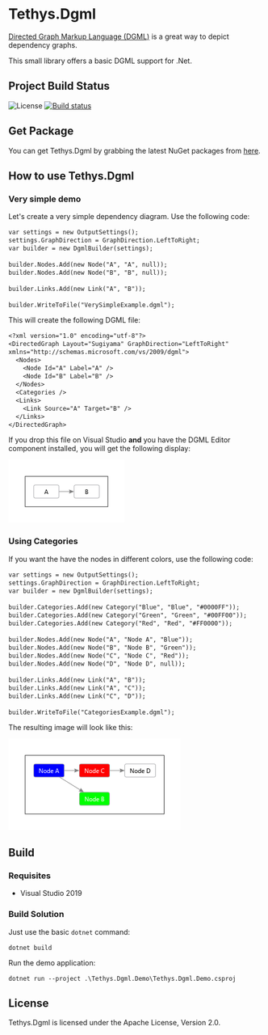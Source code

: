 # Tethys.Dgml

[Directed Graph Markup Language (DGML)](https://github.com/MicrosoftDocs/visualstudio-docs/blob/main/docs/modeling/directed-graph-markup-language-dgml-reference.md)
is a great way to depict dependency graphs.

This small library offers a basic DGML support for .Net.


## Project Build Status
![License](https://img.shields.io/badge/license-Apache--2.0-blue.svg)
[![Build status](https://ci.appveyor.com/api/projects/status/yqtxri7l6td84nxm?svg=true)](https://ci.appveyor.com/project/tngraf/tethys-dgml)


## Get Package

You can get Tethys.Dgml by grabbing the latest NuGet packages from [here](https://www.nuget.org/packages/Tethys.Xml/1.1.0).


## How to use Tethys.Dgml


### Very simple demo

Let's create a very simple dependency diagram.
Use the following code:
```
var settings = new OutputSettings();
settings.GraphDirection = GraphDirection.LeftToRight;
var builder = new DgmlBuilder(settings);

builder.Nodes.Add(new Node("A", "A", null));
builder.Nodes.Add(new Node("B", "B", null));

builder.Links.Add(new Link("A", "B"));

builder.WriteToFile("VerySimpleExample.dgml");
```

This will create the following DGML file:
```
<?xml version="1.0" encoding="utf-8"?>
<DirectedGraph Layout="Sugiyama" GraphDirection="LeftToRight" xmlns="http://schemas.microsoft.com/vs/2009/dgml">
  <Nodes>
    <Node Id="A" Label="A" />
    <Node Id="B" Label="B" />
  </Nodes>
  <Categories />
  <Links>
    <Link Source="A" Target="B" />
  </Links>
</DirectedGraph>
```

If you drop this file on Visual Studio **and** you have the DGML Editor component installed,
you will get the following display:

![VerySimpleExample.png](DemoFiles/VerySimpleExample.png)


### Using Categories

If you want the have the nodes in different colors, use the following code:
```
var settings = new OutputSettings();
settings.GraphDirection = GraphDirection.LeftToRight;
var builder = new DgmlBuilder(settings);

builder.Categories.Add(new Category("Blue", "Blue", "#0000FF"));
builder.Categories.Add(new Category("Green", "Green", "#00FF00"));
builder.Categories.Add(new Category("Red", "Red", "#FF0000"));

builder.Nodes.Add(new Node("A", "Node A", "Blue"));
builder.Nodes.Add(new Node("B", "Node B", "Green"));
builder.Nodes.Add(new Node("C", "Node C", "Red"));
builder.Nodes.Add(new Node("D", "Node D", null));

builder.Links.Add(new Link("A", "B"));
builder.Links.Add(new Link("A", "C"));
builder.Links.Add(new Link("C", "D"));

builder.WriteToFile("CategoriesExample.dgml");
```

The resulting image will look like this:

![CategoriesExample.png](DemoFiles/CategoriesExample.png)


## Build

### Requisites

* Visual Studio 2019

### Build Solution

Just use the basic `dotnet` command:
```
dotnet build
```

Run the demo application:
```
dotnet run --project .\Tethys.Dgml.Demo\Tethys.Dgml.Demo.csproj
```

## License

Tethys.Dgml is licensed under the Apache License, Version 2.0.
